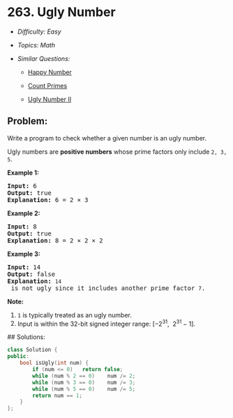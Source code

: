 # 263. Ugly Number

* *Difficulty: Easy*

* *Topics: Math*

* *Similar Questions:*

  * [Happy Number](happy-number.md)

  * [Count Primes](count-primes.md)

  * [Ugly Number II](ugly-number-ii.md)

## Problem:

<p>Write a program to check whether a given number is an ugly number.</p>

<p>Ugly numbers are <strong>positive numbers</strong> whose prime factors only include <code>2, 3, 5</code>.</p>

<p><strong>Example 1:</strong></p>

<pre>
<strong>Input:</strong> 6
<strong>Output:</strong> true
<strong>Explanation: </strong>6 = 2 &times;&nbsp;3</pre>

<p><strong>Example 2:</strong></p>

<pre>
<strong>Input:</strong> 8
<strong>Output:</strong> true
<strong>Explanation: </strong>8 = 2 &times; 2 &times;&nbsp;2
</pre>

<p><strong>Example 3:</strong></p>

<pre>
<strong>Input:</strong> 14
<strong>Output:</strong> false 
<strong>Explanation: </strong><code>14</code> is not ugly since it includes another prime factor <code>7</code>.
</pre>

<p><strong>Note:</strong></p>

<ol>
	<li><code>1</code> is typically treated as an ugly number.</li>
	<li>Input is within the 32-bit signed integer range:&nbsp;[&minus;2<sup>31</sup>,&nbsp; 2<sup>31&nbsp;</sup>&minus; 1].</li>
</ol>
## Solutions:

```c++
class Solution {
public:
    bool isUgly(int num) {
        if (num <= 0)   return false;
        while (num % 2 == 0)    num /= 2;
        while (num % 3 == 0)    num /= 3;
        while (num % 5 == 0)    num /= 5;
        return num == 1;
    }
};
```
